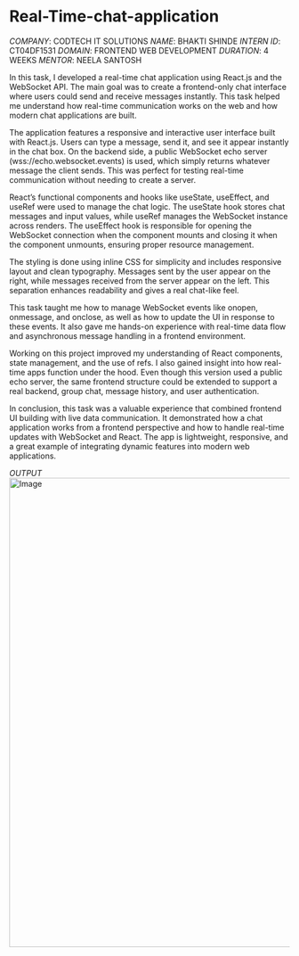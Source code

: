 # Real-Time-chat-application
*COMPANY*: CODTECH IT SOLUTIONS
*NAME*: BHAKTI SHINDE
*INTERN ID*: CT04DF1531
*DOMAIN*: FRONTEND WEB DEVELOPMENT
*DURATION*: 4 WEEKS
*MENTOR*: NEELA SANTOSH

In this task, I developed a real-time chat application using React.js and the WebSocket API. The main goal was to create a frontend-only chat interface where users could send and receive messages instantly. This task helped me understand how real-time communication works on the web and how modern chat applications are built.

The application features a responsive and interactive user interface built with React.js. Users can type a message, send it, and see it appear instantly in the chat box. On the backend side, a public WebSocket echo server (wss://echo.websocket.events) is used, which simply returns whatever message the client sends. This was perfect for testing real-time communication without needing to create a server.

React’s functional components and hooks like useState, useEffect, and useRef were used to manage the chat logic. The useState hook stores chat messages and input values, while useRef manages the WebSocket instance across renders. The useEffect hook is responsible for opening the WebSocket connection when the component mounts and closing it when the component unmounts, ensuring proper resource management.

The styling is done using inline CSS for simplicity and includes responsive layout and clean typography. Messages sent by the user appear on the right, while messages received from the server appear on the left. This separation enhances readability and gives a real chat-like feel.

This task taught me how to manage WebSocket events like onopen, onmessage, and onclose, as well as how to update the UI in response to these events. It also gave me hands-on experience with real-time data flow and asynchronous message handling in a frontend environment.

Working on this project improved my understanding of React components, state management, and the use of refs. I also gained insight into how real-time apps function under the hood. Even though this version used a public echo server, the same frontend structure could be extended to support a real backend, group chat, message history, and user authentication.

In conclusion, this task was a valuable experience that combined frontend UI building with live data communication. It demonstrated how a chat application works from a frontend perspective and how to handle real-time updates with WebSocket and React. The app is lightweight, responsive, and a great example of integrating dynamic features into modern web applications.

*OUTPUT*
<img width="1388" height="842" alt="Image" src="https://github.com/user-attachments/assets/dfa429a8-2c9f-4c02-ab3b-7ced4bb8c7f5" />


